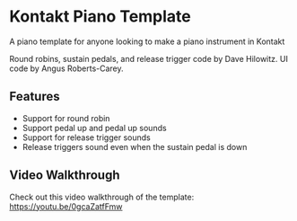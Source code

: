 # Kontakt Piano Template

A piano template for anyone looking to make a piano instrument in Kontakt

Round robins, sustain pedals, and release trigger code by Dave Hilowitz. UI code by Angus Roberts-Carey.

## Features
- Support for round robin
- Support pedal up and pedal up sounds
- Support for release trigger sounds
- Release triggers sound even when the sustain pedal is down

## Video Walkthrough

Check out this video walkthrough of the template:
https://youtu.be/0gcaZatfFmw
